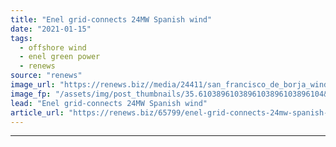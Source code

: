 ```yaml
---
title: "Enel grid-connects 24MW Spanish wind"
date: "2021-01-15"
tags: 
  - offshore wind
  - enel green power
  - renews
source: "renews"
image_url: "https://renews.biz//media/24411/san_francisco_de_borja_wind_farm_spain_credit_enel_green_power.jpeg?mode=crop&width=770&heightratio=0.6103896103896103896103896104&slimmage=true"
image_fp: "/assets/img/post_thumbnails/35.6103896103896103896103896104&slimmage=true"
lead: "Enel grid-connects 24MW Spanish wind"
article_url: "https://renews.biz/65799/enel-grid-connects-24mw-spanish-wind/"
---
```


---
